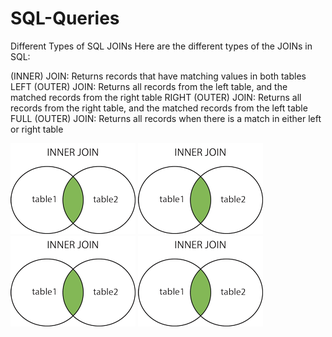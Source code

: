 # SQL-Queries

Different Types of SQL JOINs
Here are the different types of the JOINs in SQL:

(INNER) JOIN: Returns records that have matching values in both tables
LEFT (OUTER) JOIN: Returns all records from the left table, and the matched records from the right table
RIGHT (OUTER) JOIN: Returns all records from the right table, and the matched records from the left table
FULL (OUTER) JOIN: Returns all records when there is a match in either left or right table

![inner_join](./SQL_Joins/sql_innerjoin.gif)
![left_join](/SQL_Joins/sql_innerjoin.gif)
![right_join](/SQL_joins/sql_innerjoin.gif)
![full_outer_join](/SQL_joins/sql_innerjoin.gif)
